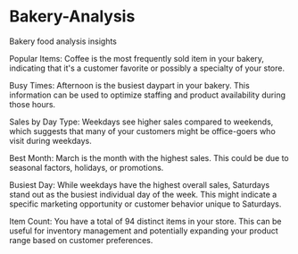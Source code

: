 # Bakery-Analysis

Bakery food analysis insights

Popular Items: Coffee is the most frequently sold item in your bakery, indicating that it's a customer favorite or possibly a specialty of your store.

Busy Times: Afternoon is the busiest daypart in your bakery. This information can be used to optimize staffing and product availability during those hours.

Sales by Day Type: Weekdays see higher sales compared to weekends, which suggests that many of your customers might be office-goers who visit during weekdays.

Best Month: March is the month with the highest sales. This could be due to seasonal factors, holidays, or promotions.

Busiest Day: While weekdays have the highest overall sales, Saturdays stand out as the busiest individual day of the week. This might indicate a specific marketing opportunity or customer behavior unique to Saturdays.

Item Count: You have a total of 94 distinct items in your store. This can be useful for inventory management and potentially expanding your product range based on customer preferences.
